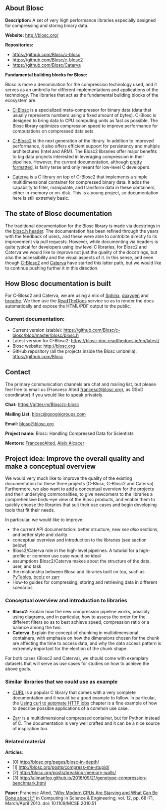 ## About Blosc

__Description:__ A set of very high performance libraries especially designed for compressing and storing binary data.

__Website:__ http://blosc.org/

__Repositories:__
  * https://github.com/Blosc/c-blosc
  * https://github.com/Blosc/c-blosc2
  * https://github.com/Blosc/Caterva

__Fundamental building blocks for Blosc:__

Blosc is more a denomination for the compression technology used, and it serves as an umbrella for different implementations and applications of the technology.  The libraries that act as the fundamental building blocks of the ecosystem are:

* [C-Blosc](https://github.com/Blosc/c-blosc) is a specialized meta-compressor for binary data (data that usually represents numbers using a fixed amount of bytes).  C-Blosc is designed to bring data to CPU computing units as fast as possible. The Blosc library optimizes compression speed to improve performance for computations on compressed data sets.

* [C-Blosc2](https://github.com/Blosc/c-blosc2) is the next generation of the library. In addition to improved performance, it also offers efficient support for persistency and multiple architectures (Intel and ARM).  The Blosc2 libraries offer major benefits to big data projects interested in leveraging compression in their pipelines.  However, the current documentation, although [pretty formatted](https://blosc-doc.readthedocs.io), is fairly terse and only meant for low-level C developers.

* [Caterva](https://github.com/Blosc/Caterva) is a C library on top of C-Blosc2 that implements a simple multidimensional container for compressed binary data.  It adds the capability to filter, manipulate, and transform data in these containers, either in-memory or on-disk.  This is a young project, so documentation here is still extremely basic.

## The state of Blosc documentation

The traditional documentation for the Blosc library is made via docstrings in the [blosc.h header](https://github.com/Blosc/c-blosc/blob/master/blosc/blosc.h).  The documentation has been refined through the years with the feedback of users, and these were able to contribite directly to its improvement via pull requests. However, while documenting via headers is quite typical for developers using low level C libraries, for Blosc2 and Caterva we would like to improve not just the quality of the docstrings, but also the accessibility and the visual aspects of it.  In this sense, and even though [C-Blosc2](https://blosc-doc.readthedocs.io/en/latest/) and [Caterva](https://caterva.readthedocs.io/en/latest/api.html) have started this latter path, but we would like to continue pushing further it in this direction.

## How Blosc documentation is built
 For C-Blosc2 and Caterva, we are using a mix of [Sphinx](http://www.sphinx-doc.org), [doxygen](http://www.doxygen.nl) and [breathe](https://breathe.readthedocs.io).  We then use the [ReadTheDocs](https://readthedocs.org) service so as to render the docs automatically and expose the HTML/PDF output to the public.

### Current documentation:

* Current version (stable): https://github.com/Blosc/c-blosc/blob/master/blosc/blosc.h
* Latest version for C-Blosc2: https://blosc-doc.readthedocs.io/en/latest/
* Blosc website: http://blosc.org
* GitHub repository (all the projects inside the Blosc umbrella): https://github.com/Blosc

## Contact
The primary communication channels are chat and mailing list, but please feel free to email us (Francesc Alted <francesc@blosc.org>), as GSoD coordinator) if you would like to speak privately.

__Chat:__ https://gitter.im/Blosc/c-blosc

__Mailing List__: blosc@googlegroups.com 

__Email:__ blosc@blosc.org

__Project name:__ Blosc: Handling Compressed Data for Scientists

__Mentors:__ [FrancescAlted](https://github.com/FrancescAlted), [Aleix Alcacer](https://github.com/aleix11alcacer)

## Project idea: Improve the overall quality and make a conceptual overview

We would very much like to improve the quality of the existing documentation for these three projects (C-Blosc, C-Blosc2 and Caterva).  Furthermore, we also want to add a conceptual overview for the projects and their underlying commonalities, to give newcomers to the libraries a comprehensive birds-eye view of the Blosc products, and enable them to quickly choose the libraries that suit their use cases and begin developing tools that fit their needs.

In particular, we would like to improve:
* the current API documentation: better structure, new _see also_ sections, and better style and clarity
* conceptual overview and introduction to the libraries (see section below)
* Blosc2/Caterva role in the high-level pipelines.  A tutorial for a high-profile or common use case would be ideal
* assumptions Blosc2/Caterva makes about the structure of the data, user, and task
* the relationship between Blosc and libraries built on top, such as [PyTables](https://github.com/PyTables/PyTables), [bcolz](https://github.com/Blosc/bcolz/tree/master/bcolz) or [zarr](https://github.com/zarr-developers/zarr)
* How-to guides for compressing, storing and retrieving data in different scenarios

### Conceptual overview and introduction to libraries

* __Blosc2__: Explain how the new compression pipeline works, possibly using diagrams, and in particular, how to assess the order for the different filters so as to best achieve speed, compression ratio or a balance among the two.
* __Caterva__: Explain the concept of chunking in multidimensional containers, with emphasis on how the dimensions chosen for the chunk are affecting the time to access data, and why the data access pattern is extremely important for the election of the chunk shape.

For both cases (Blosc2 and Caterva), we should come with exemplary datasets that will serve as use cases for studies on how to achieve the above goals.

### Similar libraries that we could use as example

* [CURL](https://curl.haxx.se/docs/) is a popular C library that comes with a very complete documentation and it would be a good example to follow.  In particular, the [Using curl to automate HTTP jobs](https://curl.haxx.se/docs/httpscripting.html) chapter is a fine example of how to describe possible applications of a common use case.

* [Zarr](https://zarr.readthedocs.io/en/stable/) is a multidimensional compressed container, but for Python instead of C.  The documentation is very well crafted and it can be a nice source of inspiration too.

### Related material

__Articles__:
* [0] http://blosc.org/pages/blosc-in-depth/
* [1] http://blosc.org/posts/compress-me-stupid/
* [2] http://blosc.org/posts/breaking-memory-walls/
* [3] http://alimanfoo.github.io/2016/09/21/genotype-compression-benchmark.html

__Paper__:
Francesc Alted, ["Why Modern CPUs Are Starving and What Can Be Done about It"](http://www.blosc.org/docs/StarvingCPUs-CISE-2010.pdf) in Computing in Science & Engineering, vol. 12, pp. 68-71, March/April 2010. doi: 10.1109/MCSE.2010.51
